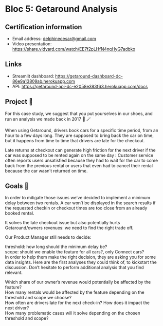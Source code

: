 # Bloc 5: Getaround Analysis

## Certification information
* Email address: delphinecesar@gmail.com
* Video presentation: https://share.vidyard.com/watch/EE7f2pLHfN4nqHyG7adbko

## Links
- Streamlit dashboard: https://getaround-dashboard-dc-86e9a13809ab.herokuapp.com
- API: https://getaround-api-dc-e2058e383f63.herokuapp.com/docs

## Project 🚧

For this case study, we suggest that you put yourselves in our shoes, and run an analysis we made back in 2017 🔮 🪄

When using Getaround, drivers book cars for a specific time period, from an hour to a few days long. They are supposed to bring back the car on time, but it happens from time to time that drivers are late for the checkout.

Late returns at checkout can generate high friction for the next driver if the car was supposed to be rented again on the same day : Customer service often reports users unsatisfied because they had to wait for the car to come back from the previous rental or users that even had to cancel their rental because the car wasn’t returned on time.

## Goals 🎯

In order to mitigate those issues we’ve decided to implement a minimum delay between two rentals. A car won’t be displayed in the search results if the requested checkin or checkout times are too close from an already booked rental.

It solves the late checkout issue but also potentially hurts Getaround/owners revenues: we need to find the right trade off.

Our Product Manager still needs to decide:

threshold: how long should the minimum delay be? </br>
scope: should we enable the feature for all cars?, only Connect cars? </br>
In order to help them make the right decision, they are asking you for some data insights. Here are the first analyses they could think of, to kickstart the discussion. Don’t hesitate to perform additional analysis that you find relevant.

Which share of our owner’s revenue would potentially be affected by the feature? </br>
How many rentals would be affected by the feature depending on the threshold and scope we choose? </br>
How often are drivers late for the next check-in? How does it impact the next driver? </br>
How many problematic cases will it solve depending on the chosen threshold and scope? </br>
